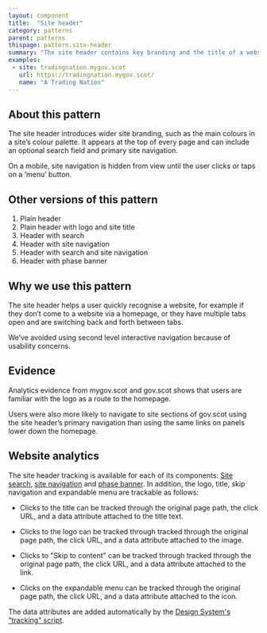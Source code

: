 ```yaml
---
layout: component
title:  "Site header"
category: patterns
parent: patterns
thispage: pattern.site-header
summary: "The site header contains key branding and the title of a website. It appears on every page."
examples:
 - site: tradingnation.mygov.scot
   url: https://tradingnation.mygov.scot/
   name: "A Trading Nation"
---
```


## About this pattern
The site header introduces wider site branding, such as the main colours in a site’s colour palette. It appears at the top of every page and can include an optional search field and primary site navigation.

On a mobile, site navigation is hidden from view until the user clicks or taps on a ‘menu’ button.

## Other versions of this pattern
1.	Plain header
2.	Plain header with logo and site title
3.	Header with search
4.	Header with site navigation
5.	Header with search and site navigation
6.	Header with phase banner

## Why we use this pattern
The site header helps a user quickly recognise a website, for example if they don’t come to a website via a homepage, or they have multiple tabs open and are switching back and forth between tabs.

We’ve avoided using second level interactive navigation because of usability concerns.

## Evidence
Analytics evidence from mygov.scot and gov.scot shows that users are familiar with the logo as a route to the homepage.

Users were also more likely to navigate to site sections of gov.scot using the site header’s primary navigation than using the same links on panels lower down the homepage.

## Website analytics
The site header tracking is available for each of its components: [Site search](/components/site-search), [site navigation](/components/site-navigation) and [phase banner](/components/phase-banner). In addition, the logo, title, skip navigation and expandable menu are trackable as follows:

* Clicks to the title can be tracked through the original page path, the click URL, and a data attribute attached to the title text.

* Clicks to the logo can be tracked through tracked through the original page path, the click URL, and a data attribute attached to the image.

* Clicks to "Skip to content" can be tracked through tracked through the original page path, the click URL, and a data attribute attached to the link.

* Clicks on the expandable menu can be tracked through the original page path, the click URL, and a data attribute attached to the icon.

The data attributes are added automatically by the [Design System's "tracking" script](/get-started/tracking/#site-header).
